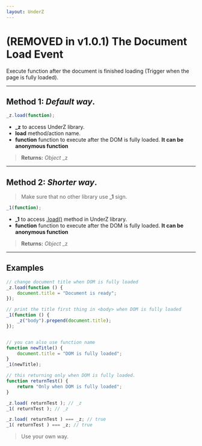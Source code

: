```yaml
---
layout: UnderZ
---
```

# (REMOVED in v1.0.1) The Document Load Event
Execute function after the document is finished loading (Trigger when the page is fully loaded).


***


## Method 1: _Default way_.

```js
_z.load(function);
```
* **_z** to access UnderZ library.
* **load** method/action name.
* **function** function to execute after the DOM is fully loaded. **It can be anonymous function**

> **Returns:** _Object_ \_z

***

## Method 2: _Shorter way_.
> Make sure that no other library use **_1** sign.

```js
_1(function);
```
* **_1** to access [.load()](http://hlack.xyz/UnderZ/-load()#method-1-default-way) method in UnderZ library.
* **function** function to execute after the DOM is fully loaded. **It can be anonymous function**

> **Returns:** _Object_ \_z


***


## Examples

```js
// change document title when DOM is fully loaded
_z.load(function () {
	document.title = "Document is ready";
});

// print the title first thing in <body> when DOM is fully loaded
_1(function () {
	_z("body").prepend(document.title);
});


// you can also use function name
function newTitle() {
	document.title = "DOM is fully loaded";
}
_1(newTitle);

// this returning only when DOM is fully loaded.
function returnTest() {
	return "Only when DOM is fully loaded";
}

_z.load( returnTest ); // _z
_1( returnTest ); // _z

_z.load( returnTest ) === _z; // true
_1( returnTest ) === _z; // true
```

> Use your own way.